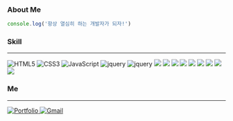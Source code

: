 <!--### Hi there 👋


**mkllel/mkllel** is a ✨ _special_ ✨ repository because its `README.md` (this file) appears on your GitHub profile.

Here are some ideas to get you started:

- 🔭 I’m currently working on ...
- 🌱 I’m currently learning ...
- 👯 I’m looking to collaborate on ...
- 🤔 I’m looking for help with ...
- 💬 Ask me about ...
- 📫 How to reach me: ...
- 😄 Pronouns: ...
- ⚡ Fun fact: ...
-->


### About Me

```js
console.log('항상 열심히 하는 개발자가 되자!')
```
### Skill
___
<img alt="HTML5" src ="https://img.shields.io/badge/HTML5-E34F26.svg?&style=for-the-badge&logo=HTML5&logoColor=white"/> <img alt="CSS3" src ="https://img.shields.io/badge/CSS3-1572B6.svg?&style=for-the-badge&logo=CSS3&logoColor=white"/> <img alt="JavaScript" src ="https://img.shields.io/badge/JavaScript-F7DF1E.svg?&style=for-the-badge&logo=JavaScript&logoColor=black"/> <img alt="jquery" src ="https://img.shields.io/badge/JQuery-0769AD.svg?&style=for-the-badge&logo=JQuery&logoColor=white"/> <img alt="jquery" src ="https://shields.io/badge/react-black?logo=react&style=for-the-badge"/> <img src="https://img.shields.io/badge/bootstrap-7952B3?style=for-the-badge&logo=bootstrap&logoColor=white"> <img src="https://img.shields.io/badge/git-F05032?style=for-the-badge&logo=git&logoColor=white"> <img src="https://img.shields.io/badge/github-181717?style=for-the-badge&logo=github&logoColor=white"> <img src="https://img.shields.io/badge/python-3776AB?style=for-the-badge&logo=python&logoColor=white"> <img src="https://img.shields.io/badge/amazonaws-232F3E?style=for-the-badge&logo=amazonaws&logoColor=white">
 <img src="https://img.shields.io/badge/django-092E20?style=for-the-badge&logo=django&logoColor=white">
<img src="https://img.shields.io/badge/flask-000000?style=for-the-badge&logo=flask&logoColor=white">
<img src="https://img.shields.io/badge/fastapi-009688?style=for-the-badge&logo=fastapi&logoColor=white"/>
<img src="https://img.shields.io/badge/Docker-2496ED?style=for-the-badge&logo=Docker&logoColor=white"/>



### Me
___
<a href = "https://mkllel.github.io/portfolio"><img alt="Portfolio" src ="https://img.shields.io/badge/Portfolio-34A7C1.svg?&style=for-the-badge&logo=Proto.io&logoColor=white"/> <a href = "mailto:vavfapi032@naver.com"><img alt="Gmail" src ="https://img.shields.io/badge/Gmail-EA4335.svg?&style=for-the-badge&logo=Gmail&logoColor=white"/>

